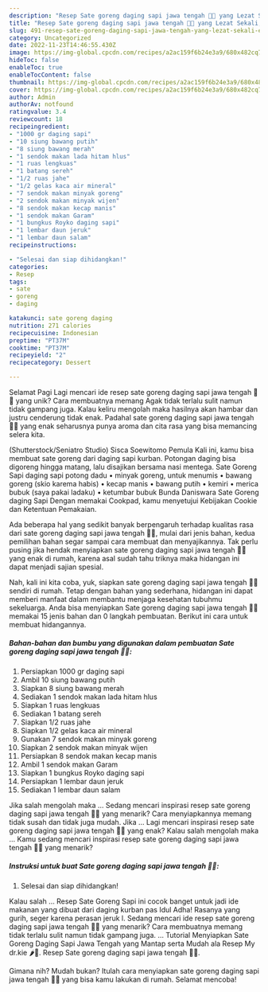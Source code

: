 ```yaml
---
description: "Resep Sate goreng daging sapi jawa tengah 🐄🐄 yang Lezat Sekali, Enak"
title: "Resep Sate goreng daging sapi jawa tengah 🐄🐄 yang Lezat Sekali, Enak"
slug: 491-resep-sate-goreng-daging-sapi-jawa-tengah-yang-lezat-sekali-enak
category: Uncategorized
date: 2022-11-23T14:46:55.430Z
image: https://img-global.cpcdn.com/recipes/a2ac159f6b24e3a9/680x482cq70/sate-goreng-daging-sapi-jawa-tengah-foto-resep-utama.jpg
hideToc: false
enableToc: true
enableTocContent: false
thumbnail: https://img-global.cpcdn.com/recipes/a2ac159f6b24e3a9/680x482cq70/sate-goreng-daging-sapi-jawa-tengah-foto-resep-utama.jpg
cover: https://img-global.cpcdn.com/recipes/a2ac159f6b24e3a9/680x482cq70/sate-goreng-daging-sapi-jawa-tengah-foto-resep-utama.jpg
author: Admin
authorAv: notfound
ratingvalue: 3.4
reviewcount: 18
recipeingredient:
- "1000 gr daging sapi"
- "10 siung bawang putih"
- "8 siung bawang merah"
- "1 sendok makan lada hitam hlus"
- "1 ruas lengkuas"
- "1 batang sereh"
- "1/2 ruas jahe"
- "1/2 gelas kaca air mineral"
- "7 sendok makan minyak goreng"
- "2 sendok makan minyak wijen"
- "8 sendok makan kecap manis"
- "1 sendok makan Garam"
- "1 bungkus Royko daging sapi"
- "1 lembar daun jeruk"
- "1 lembar daun salam"
recipeinstructions:

- "Selesai dan siap dihidangkan!"
categories:
- Resep
tags:
- sate
- goreng
- daging

katakunci: sate goreng daging 
nutrition: 271 calories
recipecuisine: Indonesian
preptime: "PT37M"
cooktime: "PT37M"
recipeyield: "2"
recipecategory: Dessert

---
```



Selamat Pagi Lagi mencari ide resep sate goreng daging sapi jawa tengah 🐄🐄 yang unik? Cara membuatnya memang Agak tidak terlalu sulit namun tidak gampang juga. Kalau keliru mengolah maka hasilnya akan hambar dan justru cenderung tidak enak. Padahal sate goreng daging sapi jawa tengah 🐄🐄 yang enak seharusnya punya aroma dan cita rasa yang bisa memancing selera kita.


(Shutterstock/Seniatro Studio) Sisca Soewitomo Pemula Kali ini, kamu bisa membuat sate goreng dari daging sapi kurban. Potongan daging bisa digoreng hingga matang, lalu disajikan bersama nasi mentega. Sate Goreng Sapi daging sapi potong dadu • minyak goreng, untuk menumis • bawang goreng (skio karema habis) • kecap manis • bawang putih • kemiri • merica bubuk (saya pakai ladaku) • ketumbar bubuk Bunda Daniswara Sate Goreng daging Sapi Dengan memakai Cookpad, kamu menyetujui Kebijakan Cookie dan Ketentuan Pemakaian.

Ada beberapa hal yang sedikit banyak berpengaruh terhadap kualitas rasa dari sate goreng daging sapi jawa tengah 🐄🐄, mulai dari jenis bahan, kedua pemilihan bahan segar sampai cara membuat dan menyajikannya. Tak perlu pusing jika hendak menyiapkan sate goreng daging sapi jawa tengah 🐄🐄 yang enak di rumah, karena asal sudah tahu triknya maka hidangan ini dapat menjadi sajian spesial.


Nah, kali ini kita coba, yuk, siapkan sate goreng daging sapi jawa tengah 🐄🐄 sendiri di rumah. Tetap dengan bahan yang sederhana, hidangan ini dapat memberi manfaat dalam membantu menjaga kesehatan tubuhmu sekeluarga. Anda bisa menyiapkan Sate goreng daging sapi jawa tengah 🐄🐄 memakai 15 jenis bahan dan 0 langkah pembuatan. Berikut ini cara untuk membuat hidangannya.

<!--inarticleads1-->

##### Bahan-bahan dan bumbu yang digunakan dalam pembuatan Sate goreng daging sapi jawa tengah 🐄🐄:

1. Persiapkan 1000 gr daging sapi
1. Ambil 10 siung bawang putih
1. Siapkan 8 siung bawang merah
1. Sediakan 1 sendok makan lada hitam hlus
1. Siapkan 1 ruas lengkuas
1. Sediakan 1 batang sereh
1. Siapkan 1/2 ruas jahe
1. Siapkan 1/2 gelas kaca air mineral
1. Gunakan 7 sendok makan minyak goreng
1. Siapkan 2 sendok makan minyak wijen
1. Persiapkan 8 sendok makan kecap manis
1. Ambil 1 sendok makan Garam
1. Siapkan 1 bungkus Royko daging sapi
1. Persiapkan 1 lembar daun jeruk
1. Sediakan 1 lembar daun salam


Jika salah mengolah maka … Sedang mencari inspirasi resep sate goreng daging sapi jawa tengah 🐄🐄 yang menarik? Cara menyiapkannya memang tidak susah dan tidak juga mudah. Jika … Lagi mencari inspirasi resep sate goreng daging sapi jawa tengah 🐄🐄 yang enak? Kalau salah mengolah maka … Kamu sedang mencari inspirasi resep sate goreng daging sapi jawa tengah 🐄🐄 yang menarik? 

<!--inarticleads2-->

##### Instruksi untuk buat Sate goreng daging sapi jawa tengah 🐄🐄:


1. Selesai dan siap dihidangkan!

Kalau salah … Resep Sate Goreng Sapi ini cocok banget untuk jadi ide makanan yang dibuat dari daging kurban pas Idul Adha! Rasanya yang gurih, seger karena perasan jeruk l. Sedang mencari ide resep sate goreng daging sapi jawa tengah 🐄🐄 yang menarik? Cara membuatnya memang tidak terlalu sulit namun tidak gampang juga. … Tutorial Menyiapkan Sate Goreng Daging Sapi Jawa Tengah yang Mantap serta Mudah ala Resep My dr.kie 🌶🍴. Resep Sate goreng daging sapi jawa tengah 🐄🐄. 

Gimana nih? Mudah bukan? Itulah cara menyiapkan sate goreng daging sapi jawa tengah 🐄🐄 yang bisa kamu lakukan di rumah. Selamat mencoba!
